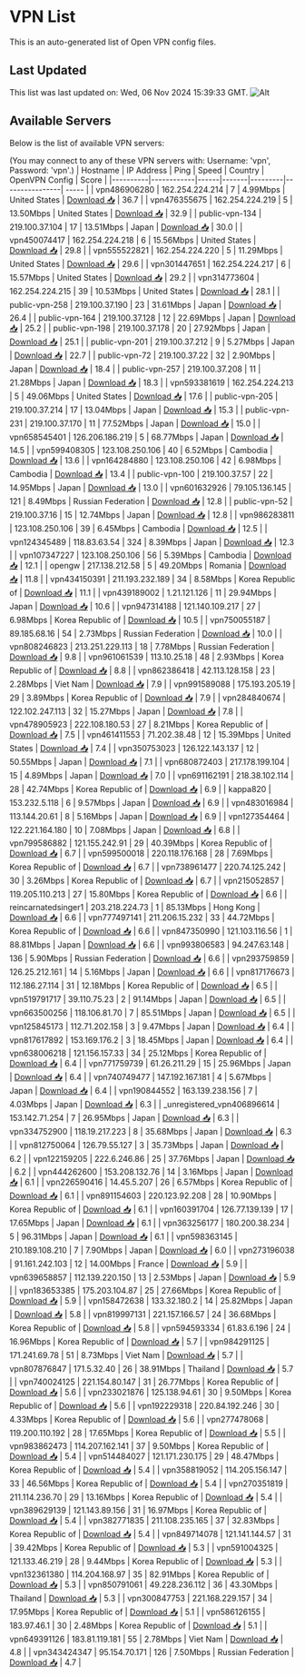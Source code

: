 # VPN List

This is an auto-generated list of Open VPN config files.

## Last Updated

This list was last updated on: Wed, 06 Nov 2024 15:39:33 GMT.
![Alt](https://repobeats.axiom.co/api/embed/186b98318ef1479477931607c1ad7d823f12451f.svg "Repobeats analytics image")

## Available Servers

Below is the list of available VPN servers:

(You may connect to any of these VPN servers with: Username: 'vpn', Password: 'vpn'.)
| Hostname | IP Address | Ping | Speed | Country | OpenVPN Config | Score |
|----------|------------|------|-------|---------|----------------| ----- |
| vpn486906280 | 162.254.224.214 | 7 | 4.99Mbps | United States | [Download 📥](./configs/server_0_US.ovpn) | 36.7 |
| vpn476355675 | 162.254.224.219 | 5 | 13.50Mbps | United States | [Download 📥](./configs/server_1_US.ovpn) | 32.9 |
| public-vpn-134 | 219.100.37.104 | 17 | 13.51Mbps | Japan | [Download 📥](./configs/server_2_JP.ovpn) | 30.0 |
| vpn450074417 | 162.254.224.218 | 6 | 15.56Mbps | United States | [Download 📥](./configs/server_3_US.ovpn) | 29.8 |
| vpn555522821 | 162.254.224.220 | 5 | 11.29Mbps | United States | [Download 📥](./configs/server_4_US.ovpn) | 29.6 |
| vpn301447651 | 162.254.224.217 | 6 | 15.57Mbps | United States | [Download 📥](./configs/server_5_US.ovpn) | 29.2 |
| vpn314773604 | 162.254.224.215 | 39 | 10.53Mbps | United States | [Download 📥](./configs/server_6_US.ovpn) | 28.1 |
| public-vpn-258 | 219.100.37.190 | 23 | 31.61Mbps | Japan | [Download 📥](./configs/server_7_JP.ovpn) | 26.4 |
| public-vpn-164 | 219.100.37.128 | 12 | 22.69Mbps | Japan | [Download 📥](./configs/server_8_JP.ovpn) | 25.2 |
| public-vpn-198 | 219.100.37.178 | 20 | 27.92Mbps | Japan | [Download 📥](./configs/server_9_JP.ovpn) | 25.1 |
| public-vpn-201 | 219.100.37.212 | 9 | 5.27Mbps | Japan | [Download 📥](./configs/server_10_JP.ovpn) | 22.7 |
| public-vpn-72 | 219.100.37.22 | 32 | 2.90Mbps | Japan | [Download 📥](./configs/server_11_JP.ovpn) | 18.4 |
| public-vpn-257 | 219.100.37.208 | 11 | 21.28Mbps | Japan | [Download 📥](./configs/server_12_JP.ovpn) | 18.3 |
| vpn593381619 | 162.254.224.213 | 5 | 49.06Mbps | United States | [Download 📥](./configs/server_13_US.ovpn) | 17.6 |
| public-vpn-205 | 219.100.37.214 | 17 | 13.04Mbps | Japan | [Download 📥](./configs/server_14_JP.ovpn) | 15.3 |
| public-vpn-231 | 219.100.37.170 | 11 | 77.52Mbps | Japan | [Download 📥](./configs/server_15_JP.ovpn) | 15.0 |
| vpn658545401 | 126.206.186.219 | 5 | 68.77Mbps | Japan | [Download 📥](./configs/server_16_JP.ovpn) | 14.5 |
| vpn599408305 | 123.108.250.106 | 40 | 6.52Mbps | Cambodia | [Download 📥](./configs/server_17_KH.ovpn) | 13.6 |
| vpn164284880 | 123.108.250.106 | 42 | 6.98Mbps | Cambodia | [Download 📥](./configs/server_18_KH.ovpn) | 13.4 |
| public-vpn-100 | 219.100.37.57 | 22 | 14.95Mbps | Japan | [Download 📥](./configs/server_19_JP.ovpn) | 13.0 |
| vpn601632926 | 79.105.136.145 | 121 | 8.49Mbps | Russian Federation | [Download 📥](./configs/server_20_RU.ovpn) | 12.8 |
| public-vpn-52 | 219.100.37.16 | 15 | 12.74Mbps | Japan | [Download 📥](./configs/server_21_JP.ovpn) | 12.8 |
| vpn986283811 | 123.108.250.106 | 39 | 6.45Mbps | Cambodia | [Download 📥](./configs/server_22_KH.ovpn) | 12.5 |
| vpn124345489 | 118.83.63.54 | 324 | 8.39Mbps | Japan | [Download 📥](./configs/server_23_JP.ovpn) | 12.3 |
| vpn107347227 | 123.108.250.106 | 56 | 5.39Mbps | Cambodia | [Download 📥](./configs/server_24_KH.ovpn) | 12.1 |
| opengw | 217.138.212.58 | 5 | 49.20Mbps | Romania | [Download 📥](./configs/server_25_RO.ovpn) | 11.8 |
| vpn434150391 | 211.193.232.189 | 34 | 8.58Mbps | Korea Republic of | [Download 📥](./configs/server_26_KR.ovpn) | 11.1 |
| vpn439189002 | 1.21.121.126 | 11 | 29.94Mbps | Japan | [Download 📥](./configs/server_27_JP.ovpn) | 10.6 |
| vpn947314188 | 121.140.109.217 | 27 | 6.98Mbps | Korea Republic of | [Download 📥](./configs/server_28_KR.ovpn) | 10.5 |
| vpn750055187 | 89.185.68.16 | 54 | 2.73Mbps | Russian Federation | [Download 📥](./configs/server_29_RU.ovpn) | 10.0 |
| vpn808246823 | 213.251.229.113 | 18 | 7.78Mbps | Russian Federation | [Download 📥](./configs/server_30_RU.ovpn) | 9.8 |
| vpn961061539 | 113.10.25.18 | 48 | 2.93Mbps | Korea Republic of | [Download 📥](./configs/server_31_KR.ovpn) | 8.8 |
| vpn862386418 | 42.113.128.158 | 23 | 2.28Mbps | Viet Nam | [Download 📥](./configs/server_32_VN.ovpn) | 7.9 |
| vpn991589088 | 175.193.205.19 | 29 | 3.89Mbps | Korea Republic of | [Download 📥](./configs/server_33_KR.ovpn) | 7.9 |
| vpn284840674 | 122.102.247.113 | 32 | 15.27Mbps | Japan | [Download 📥](./configs/server_34_JP.ovpn) | 7.8 |
| vpn478905923 | 222.108.180.53 | 27 | 8.21Mbps | Korea Republic of | [Download 📥](./configs/server_35_KR.ovpn) | 7.5 |
| vpn461411553 | 71.202.38.48 | 12 | 15.39Mbps | United States | [Download 📥](./configs/server_36_US.ovpn) | 7.4 |
| vpn350753023 | 126.122.143.137 | 12 | 50.55Mbps | Japan | [Download 📥](./configs/server_37_JP.ovpn) | 7.1 |
| vpn680872403 | 217.178.199.104 | 15 | 4.89Mbps | Japan | [Download 📥](./configs/server_38_JP.ovpn) | 7.0 |
| vpn691162191 | 218.38.102.114 | 28 | 42.74Mbps | Korea Republic of | [Download 📥](./configs/server_39_KR.ovpn) | 6.9 |
| kappa820 | 153.232.5.118 | 6 | 9.57Mbps | Japan | [Download 📥](./configs/server_40_JP.ovpn) | 6.9 |
| vpn483016984 | 113.144.20.61 | 8 | 5.16Mbps | Japan | [Download 📥](./configs/server_41_JP.ovpn) | 6.9 |
| vpn127354464 | 122.221.164.180 | 10 | 7.08Mbps | Japan | [Download 📥](./configs/server_42_JP.ovpn) | 6.8 |
| vpn799586882 | 121.155.242.91 | 29 | 40.39Mbps | Korea Republic of | [Download 📥](./configs/server_43_KR.ovpn) | 6.7 |
| vpn599500018 | 220.118.176.168 | 28 | 7.69Mbps | Korea Republic of | [Download 📥](./configs/server_44_KR.ovpn) | 6.7 |
| vpn738961477 | 220.74.125.242 | 30 | 3.26Mbps | Korea Republic of | [Download 📥](./configs/server_45_KR.ovpn) | 6.7 |
| vpn215052857 | 119.205.110.213 | 27 | 15.80Mbps | Korea Republic of | [Download 📥](./configs/server_46_KR.ovpn) | 6.6 |
| reincarnatedsinger1 | 203.218.224.73 | 1 | 85.13Mbps | Hong Kong | [Download 📥](./configs/server_47_HK.ovpn) | 6.6 |
| vpn777497141 | 211.206.15.232 | 33 | 44.72Mbps | Korea Republic of | [Download 📥](./configs/server_48_KR.ovpn) | 6.6 |
| vpn847350990 | 121.103.116.56 | 1 | 88.81Mbps | Japan | [Download 📥](./configs/server_49_JP.ovpn) | 6.6 |
| vpn993806583 | 94.247.63.148 | 136 | 5.90Mbps | Russian Federation | [Download 📥](./configs/server_50_RU.ovpn) | 6.6 |
| vpn293759859 | 126.25.212.161 | 14 | 5.16Mbps | Japan | [Download 📥](./configs/server_51_JP.ovpn) | 6.6 |
| vpn817176673 | 112.186.27.114 | 31 | 12.18Mbps | Korea Republic of | [Download 📥](./configs/server_52_KR.ovpn) | 6.5 |
| vpn519791717 | 39.110.75.23 | 2 | 91.14Mbps | Japan | [Download 📥](./configs/server_53_JP.ovpn) | 6.5 |
| vpn663500256 | 118.106.81.70 | 7 | 85.51Mbps | Japan | [Download 📥](./configs/server_54_JP.ovpn) | 6.5 |
| vpn125845173 | 112.71.202.158 | 3 | 9.47Mbps | Japan | [Download 📥](./configs/server_55_JP.ovpn) | 6.4 |
| vpn817617892 | 153.169.176.2 | 3 | 18.45Mbps | Japan | [Download 📥](./configs/server_56_JP.ovpn) | 6.4 |
| vpn638006218 | 121.156.157.33 | 34 | 25.12Mbps | Korea Republic of | [Download 📥](./configs/server_57_KR.ovpn) | 6.4 |
| vpn771759739 | 61.26.211.29 | 15 | 25.96Mbps | Japan | [Download 📥](./configs/server_58_JP.ovpn) | 6.4 |
| vpn740749477 | 147.192.167.181 | 4 | 5.67Mbps | Japan | [Download 📥](./configs/server_59_JP.ovpn) | 6.4 |
| vpn190844552 | 163.139.238.156 | 7 | 4.03Mbps | Japan | [Download 📥](./configs/server_60_JP.ovpn) | 6.3 |
| _unregistered_vpn406896614 | 153.142.71.254 | 7 | 26.95Mbps | Japan | [Download 📥](./configs/server_61_JP.ovpn) | 6.3 |
| vpn334752900 | 118.19.217.223 | 8 | 35.68Mbps | Japan | [Download 📥](./configs/server_62_JP.ovpn) | 6.3 |
| vpn812750064 | 126.79.55.127 | 3 | 35.73Mbps | Japan | [Download 📥](./configs/server_63_JP.ovpn) | 6.2 |
| vpn122159205 | 222.6.246.86 | 25 | 37.76Mbps | Japan | [Download 📥](./configs/server_64_JP.ovpn) | 6.2 |
| vpn444262600 | 153.208.132.76 | 14 | 3.16Mbps | Japan | [Download 📥](./configs/server_65_JP.ovpn) | 6.1 |
| vpn226590416 | 14.45.5.207 | 26 | 6.57Mbps | Korea Republic of | [Download 📥](./configs/server_66_KR.ovpn) | 6.1 |
| vpn891154603 | 220.123.92.208 | 28 | 10.90Mbps | Korea Republic of | [Download 📥](./configs/server_67_KR.ovpn) | 6.1 |
| vpn160391704 | 126.77.139.139 | 17 | 17.65Mbps | Japan | [Download 📥](./configs/server_68_JP.ovpn) | 6.1 |
| vpn363256177 | 180.200.38.234 | 5 | 96.31Mbps | Japan | [Download 📥](./configs/server_69_JP.ovpn) | 6.1 |
| vpn598363145 | 210.189.108.210 | 7 | 7.90Mbps | Japan | [Download 📥](./configs/server_70_JP.ovpn) | 6.0 |
| vpn273196038 | 91.161.242.103 | 12 | 14.00Mbps | France | [Download 📥](./configs/server_71_FR.ovpn) | 5.9 |
| vpn639658857 | 112.139.220.150 | 13 | 2.53Mbps | Japan | [Download 📥](./configs/server_72_JP.ovpn) | 5.9 |
| vpn183653385 | 175.203.104.87 | 25 | 27.66Mbps | Korea Republic of | [Download 📥](./configs/server_73_KR.ovpn) | 5.9 |
| vpn158472638 | 133.32.180.2 | 14 | 25.82Mbps | Japan | [Download 📥](./configs/server_74_JP.ovpn) | 5.8 |
| vpn819997131 | 221.157.166.57 | 24 | 36.68Mbps | Korea Republic of | [Download 📥](./configs/server_75_KR.ovpn) | 5.8 |
| vpn594593334 | 61.83.6.196 | 24 | 16.96Mbps | Korea Republic of | [Download 📥](./configs/server_76_KR.ovpn) | 5.7 |
| vpn984291125 | 171.241.69.78 | 51 | 8.73Mbps | Viet Nam | [Download 📥](./configs/server_77_VN.ovpn) | 5.7 |
| vpn807876847 | 171.5.32.40 | 26 | 38.91Mbps | Thailand | [Download 📥](./configs/server_78_TH.ovpn) | 5.7 |
| vpn740024125 | 221.154.80.147 | 31 | 26.77Mbps | Korea Republic of | [Download 📥](./configs/server_79_KR.ovpn) | 5.6 |
| vpn233021876 | 125.138.94.61 | 30 | 9.50Mbps | Korea Republic of | [Download 📥](./configs/server_80_KR.ovpn) | 5.6 |
| vpn192229318 | 220.84.192.246 | 30 | 4.33Mbps | Korea Republic of | [Download 📥](./configs/server_81_KR.ovpn) | 5.6 |
| vpn277478068 | 119.200.110.192 | 28 | 17.65Mbps | Korea Republic of | [Download 📥](./configs/server_82_KR.ovpn) | 5.5 |
| vpn983862473 | 114.207.162.141 | 37 | 9.50Mbps | Korea Republic of | [Download 📥](./configs/server_83_KR.ovpn) | 5.4 |
| vpn514484027 | 121.171.230.175 | 29 | 48.47Mbps | Korea Republic of | [Download 📥](./configs/server_84_KR.ovpn) | 5.4 |
| vpn358819052 | 114.205.156.147 | 33 | 46.56Mbps | Korea Republic of | [Download 📥](./configs/server_85_KR.ovpn) | 5.4 |
| vpn270351819 | 211.114.236.70 | 29 | 13.16Mbps | Korea Republic of | [Download 📥](./configs/server_86_KR.ovpn) | 5.4 |
| vpn389629139 | 121.143.89.156 | 31 | 16.97Mbps | Korea Republic of | [Download 📥](./configs/server_87_KR.ovpn) | 5.4 |
| vpn382771835 | 211.108.235.165 | 37 | 32.83Mbps | Korea Republic of | [Download 📥](./configs/server_88_KR.ovpn) | 5.4 |
| vpn849714078 | 121.141.144.57 | 31 | 39.42Mbps | Korea Republic of | [Download 📥](./configs/server_89_KR.ovpn) | 5.3 |
| vpn591004325 | 121.133.46.219 | 28 | 9.44Mbps | Korea Republic of | [Download 📥](./configs/server_90_KR.ovpn) | 5.3 |
| vpn132361380 | 114.204.168.97 | 35 | 82.91Mbps | Korea Republic of | [Download 📥](./configs/server_91_KR.ovpn) | 5.3 |
| vpn850791061 | 49.228.236.112 | 36 | 43.30Mbps | Thailand | [Download 📥](./configs/server_92_TH.ovpn) | 5.3 |
| vpn300847753 | 221.168.229.157 | 34 | 17.95Mbps | Korea Republic of | [Download 📥](./configs/server_93_KR.ovpn) | 5.1 |
| vpn586126155 | 183.97.46.1 | 30 | 2.48Mbps | Korea Republic of | [Download 📥](./configs/server_94_KR.ovpn) | 5.1 |
| vpn649391126 | 183.81.119.181 | 55 | 2.78Mbps | Viet Nam | [Download 📥](./configs/server_95_VN.ovpn) | 4.8 |
| vpn343424347 | 95.154.70.171 | 126 | 7.50Mbps | Russian Federation | [Download 📥](./configs/server_96_RU.ovpn) | 4.7 |
